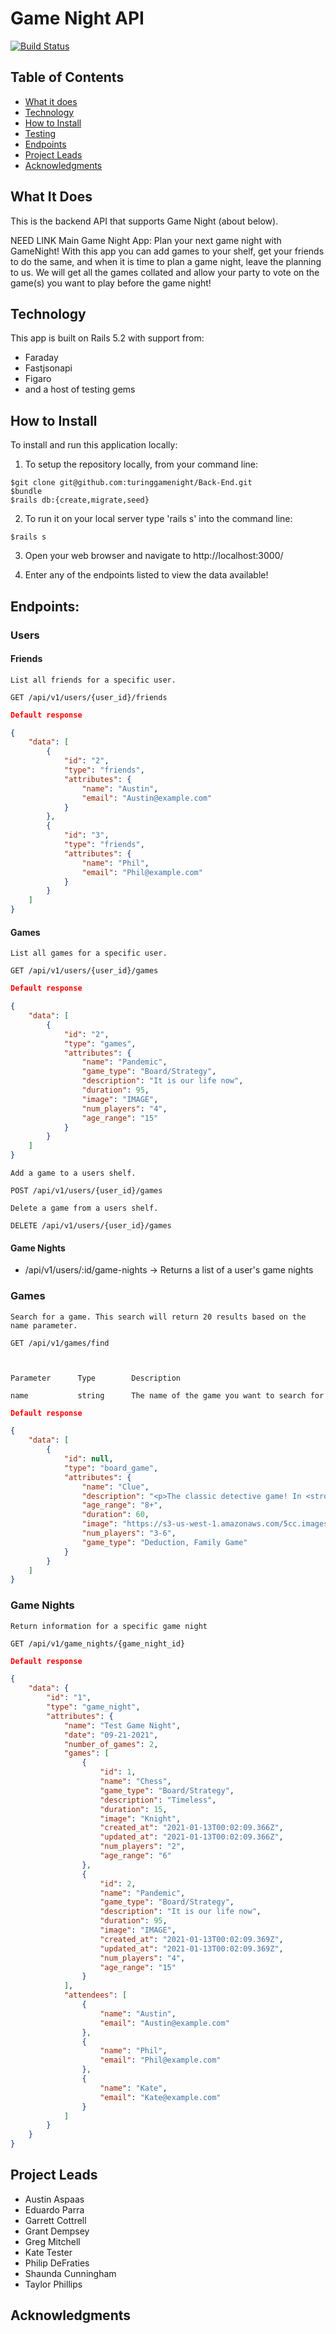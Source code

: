 # Game Night API

[![Build Status](https://travis-ci.com/TuringGameNight/Back-End.svg?branch=main)](https://travis-ci.com/TuringGameNight/Back-End)

## Table of Contents

  - [What it does](#what-it-does)
  - [Technology](#technology)
  - [How to Install](#how-to-install)
  - [Testing](#testing)
  - [Endpoints](#endpoints)
  - [Project Leads](#project-leads)
  - [Acknowledgments](#acknowledgments)
  
## What It Does

This is the backend API that supports Game Night (about below).

NEED LINK
Main Game Night App: Plan your next game night with GameNight! With this app you can add games to your shelf, get your friends to do the same, and when it is time to plan a game night, leave the planning to us. We will get all the games collated and allow your party to vote on the game(s) you want to play before the game night!

## Technology

This app is built on Rails 5.2 with support from:
- Faraday
- Fastjsonapi
- Figaro
- and a host of testing gems

## How to Install 

To install and run this application locally:

1. To setup the repository locally, from your command line:
```
$git clone git@github.com:turinggamenight/Back-End.git
$bundle
$rails db:{create,migrate,seed}
```
2. To run it on your local server type 'rails s' into the command line:
```
$rails s
```
3. Open your web browser and navigate to http://localhost:3000/

4. Enter any of the endpoints listed to view the data available!

## Endpoints:

### Users

#### Friends
```
List all friends for a specific user.

GET /api/v1/users/{user_id}/friends
```
```json
Default response

{
    "data": [
        {
            "id": "2",
            "type": "friends",
            "attributes": {
                "name": "Austin",
                "email": "Austin@example.com"
            }
        },
        {
            "id": "3",
            "type": "friends",
            "attributes": {
                "name": "Phil",
                "email": "Phil@example.com"
            }
        }
    ]
}
```

#### Games
```
List all games for a specific user.

GET /api/v1/users/{user_id}/games
```
```json
Default response

{
    "data": [
        {
            "id": "2",
            "type": "games",
            "attributes": {
                "name": "Pandemic",
                "game_type": "Board/Strategy",
                "description": "It is our life now",
                "duration": 95,
                "image": "IMAGE",
                "num_players": "4",
                "age_range": "15"
            }
        }
    ]
}
```

```
Add a game to a users shelf.

POST /api/v1/users/{user_id}/games
```

```
Delete a game from a users shelf.

DELETE /api/v1/users/{user_id}/games
```

#### Game Nights
- /api/v1/users/:id/game-nights -> Returns a list of a user's game nights

### Games

```
Search for a game. This search will return 20 results based on the name parameter.

GET /api/v1/games/find



Parameter      Type        Description

name           string      The name of the game you want to search for
```
```json
Default response

{
    "data": [
        {
            "id": null,
            "type": "board_game",
            "attributes": {
                "name": "Clue",
                "description": "<p>The classic detective game! In <strong>Clue</strong>, players move from room to room in a mansion to solve the mystery of: who done it, with what, and where? Players are dealt character, weapon, and location cards after the top card from each card type is secretly placed in the confidential file in the middle of the board. Players must move to a room and then make an accusation against a character saying they did it in that room with a specific weapon. The player to the left must show one of any cards accused to the accuser if in that player's hand. Through deductive reasoning each player must figure out which character, weapon, and location are in the secret file. To do this, each player must uncover what cards are in other players hands by making more and more accusations. Once a player knows what cards the other players are holding, they will know what cards are in the secret file. A great game for those who enjoy reasoning and thinking things out.</p>",
                "age_range": "8+",
                "duration": 60,
                "image": "https://s3-us-west-1.amazonaws.com/5cc.images/games/uploaded/1559254847936-611WyTryCvL.jpg",
                "num_players": "3-6",
                "game_type": "Deduction, Family Game"
            }
        }
    ]
}
```

### Game Nights

```
Return information for a specific game night

GET /api/v1/game_nights/{game_night_id}
```
```json
Default response

{
    "data": {
        "id": "1",
        "type": "game_night",
        "attributes": {
            "name": "Test Game Night",
            "date": "09-21-2021",
            "number_of_games": 2,
            "games": [
                {
                    "id": 1,
                    "name": "Chess",
                    "game_type": "Board/Strategy",
                    "description": "Timeless",
                    "duration": 15,
                    "image": "Knight",
                    "created_at": "2021-01-13T00:02:09.366Z",
                    "updated_at": "2021-01-13T00:02:09.366Z",
                    "num_players": "2",
                    "age_range": "6"
                },
                {
                    "id": 2,
                    "name": "Pandemic",
                    "game_type": "Board/Strategy",
                    "description": "It is our life now",
                    "duration": 95,
                    "image": "IMAGE",
                    "created_at": "2021-01-13T00:02:09.369Z",
                    "updated_at": "2021-01-13T00:02:09.369Z",
                    "num_players": "4",
                    "age_range": "15"
                }
            ],
            "attendees": [
                {
                    "name": "Austin",
                    "email": "Austin@example.com"
                },
                {
                    "name": "Phil",
                    "email": "Phil@example.com"
                },
                {
                    "name": "Kate",
                    "email": "Kate@example.com"
                }
            ]
        }
    }
}
```

## Project Leads

- Austin Aspaas
- Eduardo Parra
- Garrett Cottrell
- Grant Dempsey
- Greg Mitchell
- Kate Tester
- Philip DeFraties
- Shaunda Cunningham
- Taylor Phillips

## Acknowledgments
